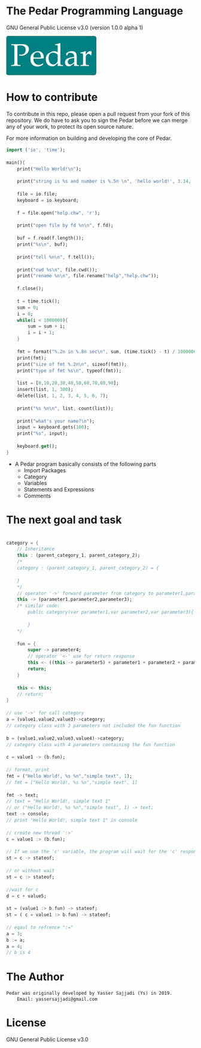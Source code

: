 # The Pedar Programming Language
GNU General Public License v3.0
(version 1.0.0 alpha 1)

![Gopher image](pedar-small.png)

# How to contribute
To contribute in this repo, please open a pull request from your fork of this repository. We do have to ask you to sign the Pedar before we can merge any of your work, to protect its open source nature.

For more information on building and developing the core of Pedar.

```dart
import ('io', 'time');

main(){
    print("Hello World!\n");

    print("string is %s and number is %.5n \n", 'hello world!', 3.14, 'format %n\n', 2);

    file = io.file;
    keyboard = io.keyboard;

    f = file.open("help.chw", 'r');

    print("open file by fd %n\n", f.fd);

    buf = f.read(f.length());
    print("%s\n", buf);

    print("tell %n\n", f.tell());

    print("cwd %s\n", file.cwd());
    print("rename %n\n", file.rename("help","help.chw"));

    f.close();

    t = time.tick();
    sum = 0;
    i = 0;
    while(i < 1000000){
        sum = sum + i;
        i = i + 1;
    }

    fmt = format("%.2n in %.8n sec\n", sum, (time.tick() - t) / 1000000);
    print(fmt);
    print("size of fmt %.2n\n", sizeof(fmt));
    print("type of fmt %s\n", typeof(fmt));

    list = [0,10,20,30,40,50,60,70,80,90];
    insert(list, 1, 300);
    delete(list, 1, 2, 3, 4, 5, 6, 7);

    print("%s %n\n", list, count(list));

    print("what's your name?\n");
    input = keyboard.gets(100);
    print("%s", input);

    keyboard.get();
}
```

+ A Pedar program basically consists of the following parts
    - Import Packages
    - Category
    - Variables
    - Statements and Expressions
    - Comments

# The next goal and task

```dart

category = {
    // Inheritance
    this : (parent_category_1, parent_category_2);
    /*
    category : (parent_category_1, parent_category_2) = {
    
    }
    */
    // operator '->' forward parameter from category to parameter1,parameter2,parameter3 
    this -> (parameter1,parameter2,parameter3);
    /* similar code:
        public category(var parameter1,var parameter2,var parameter3){
        
        }
    */

    fun = {
        super -> parameter4;
        // operator '<-' use for return response
        this <- ((this -> parameter5) + parameter1 + parameter2 + parameter3 + parameter4);
        return;
    }
    
    this <- this;
    // return;
}

// use '->' for call category
a = (value1,value2,value3)->category;
// category class with 3 parameters not included the fun function

b = (value1,value2,value3,value4)->category;
// category class with 4 parameters containing the fun function

c = value1 -> (b.fun);

// format, print
fmt = ("Hello World!, %s %n","simple text", 1);
// fmt = ["Hello World!, %s %n","simple text", 1]

fmt -> text;
// text = "Hello World!, simple text 1"
// or ("Hello World!, %s %n","simple text", 1) -> text;
text -> console;
// print "Hello World!, simple text 1" in console

// create new thread ':>'
c = value1 :> (b.fun);

// If we use the 'c' variable, the program will wait for the 'c' response.
st = c -> stateof;

// or without wait
st = c :> stateof;

//wait for c
d = c + value5;

st = (value1 :> b.fun) -> stateof;
st = ( c = value1 :> b.fun) -> stateof;

// eqaul to refrence ":="
a = 3;
b := a;
a = 4;
// b is 4

```

# The Author
    Pedar was originally developed by Yasser Sajjadi (Ys) in 2019.
        Email: yassersajjadi@gmail.com

# License
GNU General Public License v3.0

